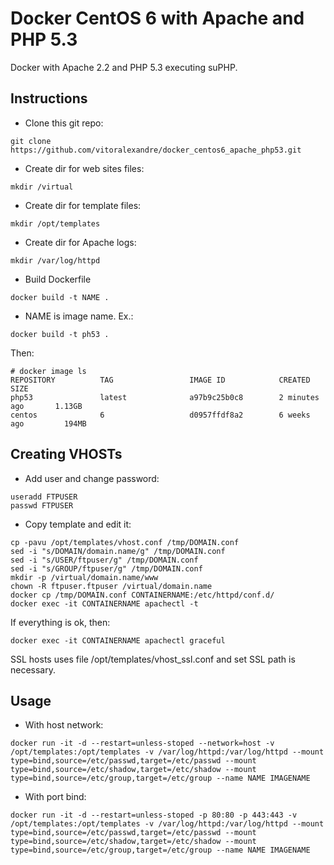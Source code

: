 # Docker CentOS 6 with Apache and PHP 5.3

Docker with Apache 2.2 and PHP 5.3 executing suPHP. 

## Instructions 
- Clone this git repo: 
```
git clone https://github.com/vitoralexandre/docker_centos6_apache_php53.git
```


- Create dir for web sites files: 
```
mkdir /virtual
```

- Create dir for template files: 
```
mkdir /opt/templates
```

- Create dir for Apache logs: 
```
mkdir /var/log/httpd
```

- Build Dockerfile 
```
docker build -t NAME . 
```
* NAME is image name. Ex.: 
```
docker build -t ph53 .
```

Then: 
```
# docker image ls 
REPOSITORY          TAG                 IMAGE ID            CREATED             SIZE
php53               latest              a97b9c25b0c8        2 minutes ago       1.13GB
centos              6                   d0957ffdf8a2        6 weeks ago         194MB
```

## Creating VHOSTs
- Add user and change password:
```
useradd FTPUSER
passwd FTPUSER
```

- Copy template and edit it: 
```
cp -pavu /opt/templates/vhost.conf /tmp/DOMAIN.conf
sed -i "s/DOMAIN/domain.name/g" /tmp/DOMAIN.conf
sed -i "s/USER/ftpuser/g" /tmp/DOMAIN.conf 
sed -i "s/GROUP/ftpuser/g" /tmp/DOMAIN.conf 
mkdir -p /virtual/domain.name/www 
chown -R ftpuser.ftpuser /virtual/domain.name 
docker cp /tmp/DOMAIN.conf CONTAINERNAME:/etc/httpd/conf.d/
docker exec -it CONTAINERNAME apachectl -t 
```

If everything is ok, then: 
```
docker exec -it CONTAINERNAME apachectl graceful
```

SSL hosts uses file /opt/templates/vhost_ssl.conf and set SSL path is necessary. 

## Usage
- With host network: 
```
docker run -it -d --restart=unless-stoped --network=host -v /opt/templates:/opt/templates -v /var/log/httpd:/var/log/httpd --mount type=bind,source=/etc/passwd,target=/etc/passwd --mount type=bind,source=/etc/shadow,target=/etc/shadow --mount type=bind,source=/etc/group,target=/etc/group --name NAME IMAGENAME 
```

- With port bind: 
```
docker run -it -d --restart=unless-stoped -p 80:80 -p 443:443 -v /opt/templates:/opt/templates -v /var/log/httpd:/var/log/httpd --mount type=bind,source=/etc/passwd,target=/etc/passwd --mount type=bind,source=/etc/shadow,target=/etc/shadow --mount type=bind,source=/etc/group,target=/etc/group --name NAME IMAGENAME
```
